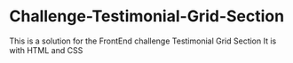 # Challenge-Testimonial-Grid-Section
This is a solution for the FrontEnd challenge Testimonial Grid Section
It is with HTML and CSS

